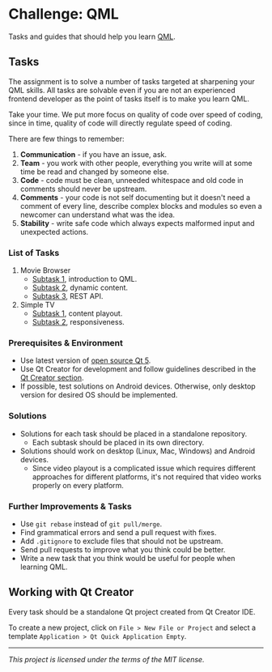 # Challenge: QML

Tasks and guides that should help you learn [QML](http://doc.qt.io/qt-5/qtqml-index.html).

## Tasks

The assignment is to solve a number of tasks targeted at sharpening your QML skills. All tasks are solvable even if you are not an experienced frontend developer as the point of tasks itself is to make you learn QML.

Take your time. We put more focus on quality of code over speed of coding, since in time, quality of code will directly regulate speed of coding.

There are few things to remember:

1. **Communication** - if you have an issue, ask.
2. **Team** - you work with other people, everything you write will at some time be read and changed by someone else.
3. **Code** - code must be clean, unneeded whitespace and old code in comments should never be upstream.
4. **Comments** - your code is not self documenting but it doesn't need a comment of every line, describe complex blocks and modules so even a newcomer can understand what was the idea.
5. **Stability** - write safe code which always expects malformed input and unexpected actions.

### List of Tasks

1. Movie Browser
    * [Subtask 1](movie-browser/subtask-1/Readme.md), introduction to QML.
    * [Subtask 2](movie-browser/subtask-2/Readme.md), dynamic content.
    * [Subtask 3](movie-browser/subtask-3/Readme.md), REST API.
2. Simple TV
    * [Subtask 1](simple-tv/subtask-1/Readme.md), content playout.
    * [Subtask 2](simple-tv/subtask-2/Readme.md), responsiveness.

### Prerequisites & Environment

* Use latest version of [open source Qt 5](https://www.qt.io/download-open-source).
* Use Qt Creator for development and follow guidelines described in the [Qt Creator section](#working-with-qt-creator).
* If possible, test solutions on Android devices. Otherwise, only desktop version for desired OS should be implemented.

### Solutions

* Solutions for each task should be placed in a standalone repository.
    * Each subtask should be placed in its own directory.
* Solutions should work on desktop (Linux, Mac, Windows) and Android devices.
    * Since video playout is a complicated issue which requires different approaches for different platforms, it's not required that video works properly on every platform.

### Further Improvements & Tasks

* Use `git rebase` instead of `git pull/merge`.
* Find grammatical errors and send a pull request with fixes.
* Add `.gitignore` to exclude files that should not be upstream.
* Send pull requests to improve what you think could be better.
* Write a new task that you think would be useful for people when learning QML.

## Working with Qt Creator

Every task should be a standalone Qt project created from Qt Creator IDE.

To create a new project, click on `File > New File or Project` and select a template `Application > Qt Quick Application Empty`.

---

*This project is licensed under the terms of the MIT license.*
